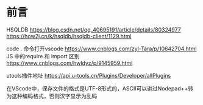 # 前言

HSQLDB
https://blog.csdn.net/qq_40695191/article/details/80324977
https://how2j.cn/k/hsqldb/hsqldb-client/1129.html

code . 命令打开vscode
https://www.cnblogs.com/zyl-Tara/p/10642704.html
JS 中的require 和 import 区别
https://www.cnblogs.com/hwldyz/p/9145959.html

utools插件地址
https://api.u-tools.cn/Plugins/Developer/allPlugins



在VScode中，保存文件的格式是UTF-8形式的，ASCII可以讲过Nodepad++转为这种编码格式，否则汉字显示为乱码

